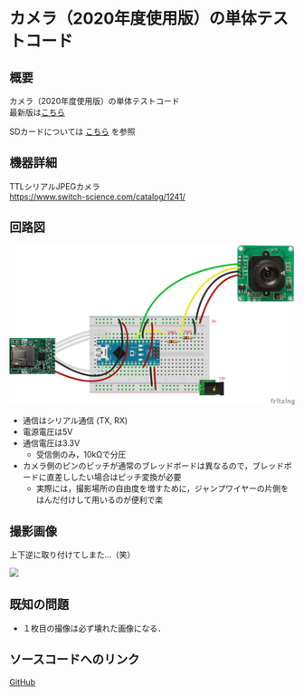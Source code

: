 # カメラ（2020年度使用版）の単体テストコード
## 概要
カメラ（2020年度使用版）の単体テストコード  
最新版は[こちら](../Test_SD)

SDカードについては
[こちら](../Test_SD)
を参照


## 機器詳細
TTLシリアルJPEGカメラ  
https://www.switch-science.com/catalog/1241/


## 回路図
![](../../Schematic/PNG/Camera_SD.png)

+ 通信はシリアル通信 (TX, RX)
+ 電源電圧は5V
+ 通信電圧は3.3V
	- 受信側のみ，10kΩで分圧
+ カメラ側のピンのピッチが通常のブレッドボードは異なるので，ブレッドボードに直差ししたい場合はピッチ変換が必要
	- 実際には，撮影場所の自由度を増すために，ジャンプワイヤーの片側をはんだ付けして用いるのが便利で楽


## 撮影画像
上下逆に取り付けてしまた...（笑）

![](./D004_001.JPG)


## 既知の問題
+ １枚目の撮像は必ず壊れた画像になる．

## ソースコードへのリンク
[GitHub](https://github.com/meltingrabbit/CanSatForHighSchoolStudents/tree/master/Arduino/Test_Camera)

